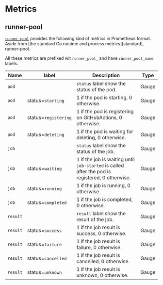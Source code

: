 Metrics
===========

## runner-pool

[`runner-pool`](crd-runner-pool.md) provides the following kind of metrics in Prometheus format.
Aside from [the standard Go runtime and process metrics][standard], runner-pool.

All these metrics are prefixed wit `runner_pool_` and have `runner_pool_name` labels.

| Name     | label                | Description                                                                                     | Type  |
| -------- | -------------------- | ----------------------------------------------------------------------------------------------- | ----- |
| `pod`    |                      | `status` label show the status of the pod.                                                      | Gauge |
| `pod`    | status=`starting`    | 1 if the pod is starting, 0 otherwise.                                                          | Gauge |
| `pod`    | status=`registering` | 1 if the pod is registering on GitHubActions, 0 otherwise.                                      | Gauge |
| `pod`    | status=`deleting`    | 1 if the pod is waiting for deleting, 0 otherwise.                                              | Gauge |
| `job`    |                      | `status` label show the status of the job.                                                      | Gauge |
| `job`    | status=`waiting`     | 1 if the job is waiting until `job-started` is called after the pod is registered, 0 otherwise. | Gauge |
| `job`    | status=`running`     | 1 if the job is running, 0 otherwise.                                                           | Gauge |
| `job`    | status=`completed`   | 1 if the job is completed, 0 otherwise.                                                         | Gauge |
| `result` |                      | `result` label show the result of the job.                                                      | Gauge |
| `result` | status=`success`     | 1 if the job result is success, 0 otherwise.                                                    | Gauge |
| `result` | status=`failure`     | 1 if the job result is failure, 0 otherwise.                                                    | Gauge |
| `result` | status=`cancelled`   | 1 if the job result is cancelled, 0 otherwise.                                                  | Gauge |
| `result` | status=`unknown`     | 1 if the job result is unknown, 0 otherwise.                                                    | Gauge |
